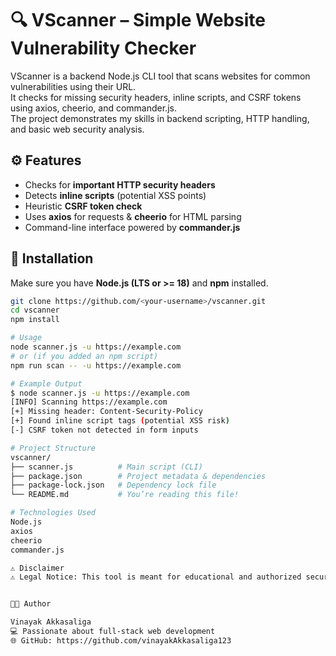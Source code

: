 # 🔍 VScanner – Simple Website Vulnerability Checker

VScanner is a backend Node.js CLI tool that scans websites for common vulnerabilities using their URL.  
It checks for missing security headers, inline scripts, and CSRF tokens using axios, cheerio, and commander.js.  
The project demonstrates my skills in backend scripting, HTTP handling, and basic web security analysis.


## ⚙️ Features
- Checks for **important HTTP security headers**
- Detects **inline scripts** (potential XSS points)
- Heuristic **CSRF token check**
- Uses **axios** for requests & **cheerio** for HTML parsing
- Command-line interface powered by **commander.js**

## 🚀 Installation
Make sure you have **Node.js (LTS or >= 18)** and **npm** installed.

```bash
git clone https://github.com/<your-username>/vscanner.git
cd vscanner
npm install

# Usage
node scanner.js -u https://example.com
# or (if you added an npm script)
npm run scan -- -u https://example.com

# Example Output
$ node scanner.js -u https://example.com
[INFO] Scanning https://example.com
[+] Missing header: Content-Security-Policy
[+] Found inline script tags (potential XSS risk)
[-] CSRF token not detected in form inputs

# Project Structure
vscanner/
├── scanner.js          # Main script (CLI)
├── package.json        # Project metadata & dependencies
├── package-lock.json   # Dependency lock file
└── README.md           # You’re reading this file!

# Technologies Used
Node.js
axios
cheerio
commander.js

⚠️ Disclaimer
⚠️ Legal Notice: This tool is meant for educational and authorized security testing only. Do not use it to scan websites without explicit permission — doing so may violate laws or terms of service


🧑‍💻 Author

Vinayak Akkasaliga
💻 Passionate about full-stack web development
🌐 GitHub: https://github.com/vinayakAkkasaliga123
